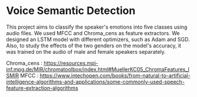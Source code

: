 # Voice Semantic Detection
This project aims to classify the speaker's emotions into five classes using audio files. We used MFCC and Chroma_cens as feature extractors.
We designed an LSTM model with different optimizers, such as Adam and SGD.
Also, to study the effects of the two genders on the model's accuracy, it was trained on the audio of male and female speakers separately.


Chroma_cens : https://resources.mpi-inf.mpg.de/MIR/chromatoolbox/index.html#MuellerKC05_ChromaFeatures_ISMIR
MFCC : https://www.intechopen.com/books/from-natural-to-artificial-intelligence-algorithms-and-applications/some-commonly-used-speech-feature-extraction-algorithms
